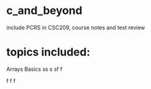 # c_and_beyond
include PCRS in CSC209, course notes and test review
# topics included:
Arrays
Basics
ss
s
sf
f

f
f
f